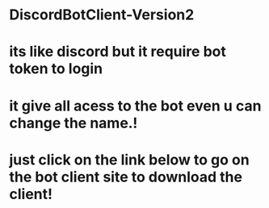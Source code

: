 # DiscordBotClient-Version2

# its like discord but it require bot token to login
# it give all acess to the bot even u can change the name.!
# just click on the link below to go on the bot client site to download the client!
